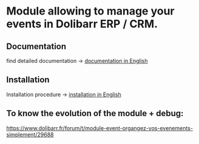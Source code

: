 # Module allowing to manage your events in Dolibarr ERP / CRM.

## Documentation
find detailed documentation -> [documentation in English](https://github.com/Darkjeff/Event/blob/10.0/htdocs/custom/event/documentation/Doc-us.md)


## Installation
Installation procedure -> [installation in English](https://github.com/Darkjeff/Event/blob/10.0/htdocs/custom/event/documentation/installation-us.md)



## To know the evolution of the module + debug:
https://www.dolibarr.fr/forum/t/module-event-organgez-vos-evenements-simplement/29688
